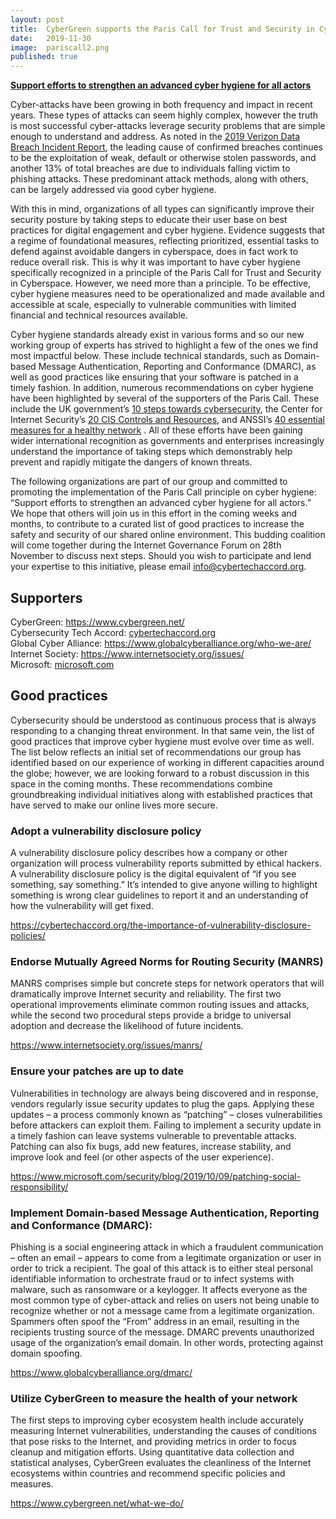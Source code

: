 ```yaml
---
layout: post
title:  CyberGreen supports the Paris Call for Trust and Security in Cyberspace
date:   2019-11-30
image:  pariscall2.png
published: true  
---
```


<a href="https://www.diplomatie.gouv.fr/IMG/pdf/paris_call_cyber_cle443433-1.pdf"><strong>Support efforts to strengthen an advanced cyber hygiene for all actors</strong></a>

Cyber-attacks have been growing in both frequency and impact in recent years. These types of attacks can seem highly complex, however the truth is most successful cyber-attacks leverage security problems that are simple enough to understand and address. As noted in the <a href="https://enterprise.verizon.com/resources/reports/DBIR_2018_Report.pdf">2019 Verizon Data Breach Incident Report</a>, the leading cause of confirmed breaches continues to be the exploitation of weak, default or otherwise stolen passwords, and another 13% of total breaches are due to individuals falling victim to phishing attacks. These predominant attack methods, along with others, can be largely addressed via good cyber hygiene.

With this in mind, organizations of all types can significantly improve their security posture by taking steps to educate their user base on best practices for digital engagement and cyber hygiene. Evidence suggests that a regime of foundational measures, reflecting prioritized, essential tasks to defend against avoidable dangers in cyberspace, does in fact work to reduce overall risk. This is why it was important to have cyber hygiene specifically recognized in a principle of the Paris Call for Trust and Security in Cyberspace. However, we need more than a principle. To be effective, cyber hygiene measures need to be operationalized and made available and accessible at scale, especially to vulnerable communities with limited financial and technical resources available.

Cyber hygiene standards already exist in various forms and so our new working group of experts has strived to highlight a few of the ones we find most impactful below. These include technical standards, such as Domain-based Message Authentication, Reporting and Conformance (DMARC), as well as good practices like ensuring that your software is patched in a timely fashion. In addition, numerous recommendations on cyber hygiene have been highlighted by several of the supporters of the Paris Call. These include the UK government’s <a href="https://www.ncsc.gov.uk/collection/10-steps-to-cyber-security">10 steps towards cybersecurity</a>, the Center for Internet Security’s <a href="https://www.cisecurity.org/controls/cis-controls-list/">20 CIS Controls and Resources</a>, and ANSSI’s <a href="https://www.ssi.gouv.fr/en/actualite/40-essential-measures-for-a-healthy-network/">40 essential measures for a healthy network</a> . All of these efforts have been gaining wider international recognition as governments and enterprises increasingly understand the importance of taking steps which demonstrably help prevent and rapidly mitigate the dangers of known threats.

The following organizations are part of our group and committed to promoting the implementation of the Paris Call principle on cyber hygiene: “Support efforts to strengthen an advanced cyber hygiene for all actors.” We hope that others will join us in this effort in the coming weeks and months, to contribute to a curated list of good practices to increase the safety and security of our shared online environment. This budding coalition will come together during the Internet Governance Forum on 28th November to discuss next steps. Should you wish to participate and lend your expertise to this initiative, please email <a href="mailto:info@cybertechaccord.org">info@cybertechaccord.org</a>.

<h2>Supporters</h2>

CyberGreen: <a href="https://www.cybergreen.net/">https://www.cybergreen.net/</a><br>
Cybersecurity Tech Accord: <a href="cybertechaccord.org/">cybertechaccord.org</a><br>
Global Cyber Alliance: <a href="https://www.globalcyberalliance.org/who-we-are/">https://www.globalcyberalliance.org/who-we-are/</a><br>
Internet Society: <a href="https://www.internetsociety.org/issues/">https://www.internetsociety.org/issues/</a><br>
Microsoft: <a href="http://www.microsoft.com">microsoft.com</a><br>

<h2>Good practices</h2>

Cybersecurity should be understood as continuous process that is always responding to a changing threat environment. In that same vein, the list of good practices that improve cyber hygiene must evolve over time as well. The list below reflects an initial set of recommendations our group has identified based on our experience of working in different capacities around the globe; however, we are looking forward to a robust discussion in this space in the coming months. These recommendations combine groundbreaking individual initiatives along with established practices that have served to make our online lives more secure.

<h3>Adopt a vulnerability disclosure policy</h3>

A vulnerability disclosure policy describes how a company or other organization will process vulnerability reports submitted by ethical hackers. A vulnerability disclosure policy is the digital equivalent of “if you see something, say something.” It’s intended to give anyone willing to highlight something is wrong clear guidelines to report it and an understanding of how the vulnerability will get fixed.

<a href="https://cybertechaccord.org/the-importance-of-vulnerability-disclosure-policies/">https://cybertechaccord.org/the-importance-of-vulnerability-disclosure-policies/</a><br>

<h3>Endorse Mutually Agreed Norms for Routing Security (MANRS)</h3>

MANRS comprises simple but concrete steps for network operators that will dramatically improve Internet security and reliability. The first two operational improvements eliminate common routing issues and attacks, while the second two procedural steps provide a bridge to universal adoption and decrease the likelihood of future incidents.

<a href="https://www.internetsociety.org/issues/manrs/">https://www.internetsociety.org/issues/manrs/</a><br>

<h3>Ensure your patches are up to date</h3>

Vulnerabilities in technology are always being discovered and in response, vendors regularly issue security updates to plug the gaps. Applying these updates – a process commonly known as “patching” – closes vulnerabilities before attackers can exploit them. Failing to implement a security update in a timely fashion can leave systems vulnerable to preventable attacks. Patching can also fix bugs, add new features, increase stability, and improve look and feel (or other aspects of the user experience).

<a href="https://www.microsoft.com/security/blog/2019/10/09/patching-social-responsibility/">https://www.microsoft.com/security/blog/2019/10/09/patching-social-responsibility/</a><br>

<h3>Implement Domain-based Message Authentication, Reporting and Conformance (DMARC):</h3>

Phishing is a social engineering attack in which a fraudulent communication – often an email – appears to come from a legitimate organization or user in order to trick a recipient. The goal of this attack is to either steal personal identifiable information to orchestrate fraud or to infect systems with malware, such as ransomware or a keylogger. It affects everyone as the most common type of cyber-attack and relies on users not being unable to recognize whether or not a message came from a legitimate organization. Spammers often spoof the “From” address in an email, resulting in the recipients trusting source of the message. DMARC prevents unauthorized usage of the organization’s email domain. In other words, protecting against domain spoofing.

<a href="https://www.globalcyberalliance.org/dmarc/">https://www.globalcyberalliance.org/dmarc/</a><br>

<h3>Utilize CyberGreen to measure the health of your network</h3>

The first steps to improving cyber ecosystem health include accurately measuring Internet vulnerabilities, understanding the causes of conditions that pose risks to the Internet, and providing metrics in order to focus cleanup and mitigation efforts. Using quantitative data collection and statistical analyses, CyberGreen evaluates the cleanliness of the Internet ecosystems within countries and recommend specific policies and measures.

<a href="https://www.cybergreen.net/what-we-do/">https://www.cybergreen.net/what-we-do/</a><br>

